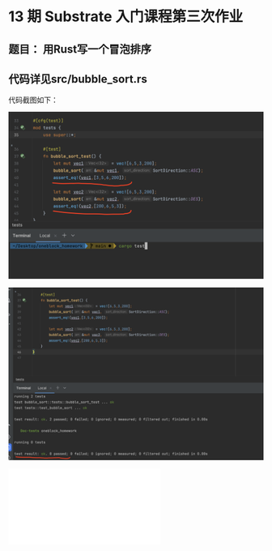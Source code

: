 # 13 期 Substrate 入门课程第三次作业
## 题目： 用Rust写一个冒泡排序
## 代码详见src/bubble_sort.rs

代码截图如下：

![./WX20231110-024313@2x.png](./WX20231110-024313@2x.png)

![./WX20231110-024402@2x.png](./WX20231110-024402@2x.png)

<iframe src="//player.bilibili.com/player.html?isOutside=true&aid=1204661495&bvid=BV16f42117Cb&cid=1544330645&p=1" scrolling="no" border="0" frameborder="no" framespacing="0" allowfullscreen="true"></iframe>
